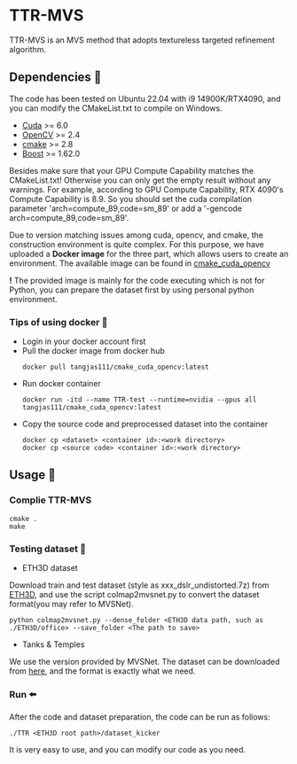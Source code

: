 # TTR-MVS
TTR-MVS is an MVS method that adopts textureless targeted refinement algorithm.
## Dependencies :hammer:
The code has been tested on Ubuntu 22.04 with i9 14900K/RTX4090, and you can modify the CMakeList.txt to compile on Windows.

* [Cuda](https://developer.nvidia.cn/cuda-toolkit) >= 6.0
* [OpenCV](https://opencv.org/) >= 2.4
* [cmake](https://cmake.org/) >= 2.8
* [Boost](https://www.boost.org/) >= 1.62.0

Besides make sure that your GPU Compute Capability matches the CMakeList.txt! Otherwise you can only get the empty result without any warnings. For example, according to GPU Compute Capability, RTX 4090's Compute Capability is 8.9. So you should set the cuda compilation parameter 'arch=compute_89,code=sm_89' or add a '-gencode arch=compute_89,code=sm_89'.

Due to version matching issues among cuda, opencv, and cmake, the construction environment is quite complex. For this purpose, we have uploaded a __Docker image__ for the three part, which allows users to create an environment. The available image can be found in [cmake_cuda_opencv](https://hub.docker.com/r/tangjas111/cmake_cuda_opencv/tags)

__!__ The provided image is mainly for the code executing which is not for Python, you can prepare the dataset first by using personal python environment.
### Tips of using docker :whale2:
* Login in your docker account first
* Pull the docker image from docker hub
  ```
  docker pull tangjas111/cmake_cuda_opencv:latest
  ```
* Run docker container
  ```
  docker run -itd --name TTR-test --runtime=nvidia --gpus all tangjas111/cmake_cuda_opencv:latest
  ```
* Copy the source code and preprocessed dataset into the container
  ```
  docker cp <dataset> <container id>:<work directory>
  docker cp <source code> <container id>:<work directory>
  ```
## Usage :rocket:
### Complie TTR-MVS
```
cmake .    
make
```
### Testing dataset :open_file_folder:
* ETH3D dataset
  
Download train and test dataset (style as xxx_dslr_undistorted.7z) from [ETH3D](https://www.eth3d.net/datasets), and use the script colmap2mvsnet.py to convert the dataset format(you may refer to MVSNet).
```
python colmap2mvsnet.py --dense_folder <ETH3D data path, such as ./ETH3D/office> --save_folder <The path to save>
```
* Tanks & Temples
  
We use the version provided by MVSNet. The dataset can be downloaded from [here](https://drive.google.com/file/d/1YArOJaX9WVLJh4757uE8AEREYkgszrCo/view), and the format is exactly what we need.
### Run :arrow_left:
After the code and dataset preparation, the code can be run as follows:
```
./TTR <ETH3D root path>/dataset_kicker
```
It is very easy to use, and you can modify our code as you need.
